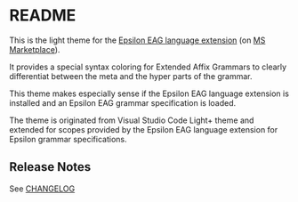 # README

This is the light theme for the [Epsilon EAG language extension](https://open-vsx.org/extension/grammarcraft/epsilon-eag) (on [MS Marketplace](https://marketplace.visualstudio.com/items?itemName=Grammarcraft.epsilon-eag)).

It provides a special syntax coloring for Extended Affix Grammars to clearly differentiat between the meta and the hyper parts of the grammar.

This theme makes especially sense if the Epsilon EAG language extension is installed and an Epsilon EAG grammar specification is loaded.

The theme is originated from Visual Studio Code Light+ theme and extended for scopes provided by the Epsilon EAG language extension for Epsilon grammar specifications.

## Release Notes

See [CHANGELOG](vscode-light-theme-extension/CHANGELOG.md)